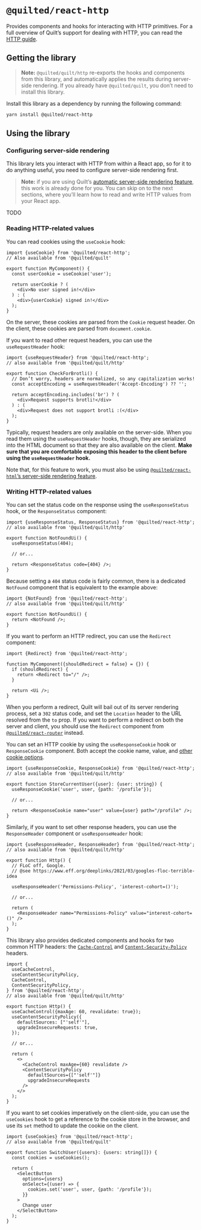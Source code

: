 # `@quilted/react-http`

Provides components and hooks for interacting with HTTP primitives. For a full overview of Quilt’s support for dealing with HTTP, you can read the [HTTP guide](../../documentation/features/http.md).

## Getting the library

> **Note:** `@quilted/quilt/http` re-exports the hooks and components from this library, and automatically applies the results during server-side rendering. If you already have `@quilted/quilt`, you don’t need to install this library.

Install this library as a dependency by running the following command:

```zsh
yarn install @quilted/react-http
```

## Using the library

### Configuring server-side rendering

This library lets you interact with HTTP from within a React app, so for it to do anything useful, you need to configure server-side rendering first.

> **Note:** if you are using Quilt’s [automatic server-side rendering feature](../../documentation/features/server-rendering.md), this work is already done for you. You can skip on to the next sections, where you’ll learn how to read and write HTTP values from your React app.

TODO

### Reading HTTP-related values

You can read cookies using the `useCookie` hook:

```tsx
import {useCookie} from '@quilted/react-http';
// Also available from '@quilted/quilt'

export function MyComponent() {
  const userCookie = useCookie('user');

  return userCookie ? (
    <div>No user signed in!</div>
  ) : (
    <div>{userCookie} signed in!</div>
  );
}
```

On the server, these cookies are parsed from the `Cookie` request header. On the client, these cookies are parsed from `document.cookie`.

If you want to read other request headers, you can use the `useRequestHeader` hook:

```tsx
import {useRequestHeader} from '@quilted/react-http';
// also available from '@quilted/quilt/http'

export function CheckForBrotli() {
  // Don’t worry, headers are normalized, so any capitalization works!
  const acceptEncoding = useRequestHeader('Accept-Encoding') ?? '';

  return acceptEncoding.includes('br') ? (
    <div>Request supports brotli!</div>
  ) : (
    <div>Request does not support brotli :(</div>
  );
}
```

Typically, request headers are only available on the server-side. When you read them using the `useRequestHeader` hooks, though, they are serialized into the HTML document so that they are also available on the client. **Make sure that you are comfortable exposing this header to the client before using the `useRequestHeader` hook.**

Note that, for this feature to work, you must also be using [`@quilted/react-html`’s server-side rendering feature](./TODO).

### Writing HTTP-related values

You can set the status code on the response using the `useResponseStatus` hook, or the `ResponseStatus` component:

```tsx
import {useResponseStatus, ResponseStatus} from '@quilted/react-http';
// also available from '@quilted/quilt/http'

export function NotFoundUi() {
  useResponseStatus(404);

  // or...

  return <ResponseStatus code={404} />;
}
```

Because setting a `404` status code is fairly common, there is a dedicated `NotFound` component that is equivalent to the example above:

```tsx
import {NotFound} from '@quilted/react-http';
// also available from '@quilted/quilt/http'

export function NotFoundUi() {
  return <NotFound />;
}
```

If you want to perform an HTTP redirect, you can use the `Redirect` component:

```tsx
import {Redirect} from '@quilted/react-http';

function MyComponent({shouldRedirect = false} = {}) {
  if (shouldRedirect) {
    return <Redirect to="/" />;
  }

  return <Ui />;
}
```

When you perform a redirect, Quilt will bail out of its server rendering process, set a `302` status code, and set the `Location` header to the URL resolved from the `to` prop. If you want to perform a redirect on both the server and client, you should use the `Redirect` component from [`@quilted/react-router`](../react-router) instead.

You can set an HTTP cookie by using the `useResponseCookie` hook or `ResponseCookie` component. Both accept the cookie name, value, and [other cookie options](https://developer.mozilla.org/en-US/docs/Web/HTTP/Cookies).

```tsx
import {useResponseCookie, ResponseCookie} from '@quilted/react-http';
// also available from '@quilted/quilt/http'

export function StoreCurrentUser({user}: {user: string}) {
  useResponseCookie('user', user, {path: '/profile'});

  // or...

  return <ResponseCookie name="user" value={user} path="/profile" />;
}
```

Similarly, if you want to set other response headers, you can use the `ResponseHeader` component or `useResponseHeader` hook:

```tsx
import {useResponseHeader, ResponseHeader} from '@quilted/react-http';
// also available from '@quilted/quilt/http'

export function Http() {
  // FLoC off, Google.
  // @see https://www.eff.org/deeplinks/2021/03/googles-floc-terrible-idea

  useResponseHeader('Permissions-Policy', 'interest-cohort=()');

  // or...

  return (
    <ResponseHeader name="Permissions-Policy" value="interest-cohort=()" />
  );
}
```

This library also provides dedicated components and hooks for two common HTTP headers: the [`Cache-Control`](https://developer.mozilla.org/en-US/docs/Web/HTTP/Headers/Cache-Control) and [`Content-Security-Policy`](https://developer.mozilla.org/en-US/docs/Web/HTTP/Headers/Content-Security-Policy) headers.

```tsx
import {
  useCacheControl,
  useContentSecurityPolicy,
  CacheControl,
  ContentSecurityPolicy,
} from '@quilted/react-http';
// also available from '@quilted/quilt/http'

export function Http() {
  useCacheControl({maxAge: 60, revalidate: true});
  useContentSecurityPolicy({
    defaultSources: ["'self'"],
    upgradeInsecureRequests: true,
  });

  // or...

  return (
    <>
      <CacheControl maxAge={60} revalidate />
      <ContentSecurityPolicy
        defaultSources={["'self'"]}
        upgradeInsecureRequests
      />
    </>
  );
}
```

If you want to set cookies imperatively on the client-side, you can use the `useCookies` hook to get a reference to the cookie store in the browser, and use its `set` method to update the cookie on the client.

```tsx
import {useCookies} from '@quilted/react-http';
// also available from '@quilted/quilt'

export function SwitchUser({users}: {users: string[]}) {
  const cookies = useCookies();

  return (
    <SelectButton
      options={users}
      onSelect={(user) => {
        cookies.set('user', user, {path: '/profile'});
      }}
    >
      Change user
    </SelectButton>
  );
}
```
